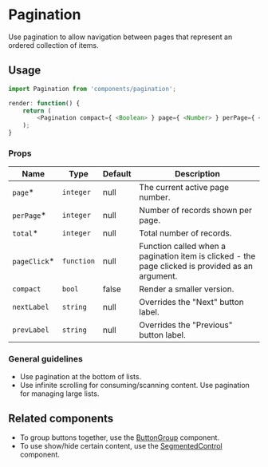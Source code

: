 Pagination
===

Use pagination to allow navigation between pages that represent an ordered collection of items.

## Usage

```js
import Pagination from 'components/pagination';

render: function() {
	return (
		<Pagination compact={ <Boolean> } page={ <Number> } perPage={ <Number> } total={ <Number> } pageClick={ <Function> } />;
	);
}
```

### Props

Name | Type | Default | Description
--- | --- | --- | ---
`page`* | `integer` | null | The current active page number.
`perPage`* | `integer` | null | Number of records shown per page.
`total`* | `integer` | null | Total number of records.
`pageClick`* | `function` | null | Function called when a pagination item is clicked - the page clicked is provided as an argument.
`compact` | `bool` | false | Render a smaller version.
`nextLabel` | `string` | null | Overrides the "Next" button label.
`prevLabel` | `string` | null | Overrides the "Previous" button label.

### General guidelines

* Use pagination at the bottom of lists.
* Use infinite scrolling for consuming/scanning content. Use pagination for managing large lists.

## Related components

* To group buttons together, use the [ButtonGroup](./button-group) component.
* To use show/hide certain content, use the [SegmentedControl](./segmented-control) component.